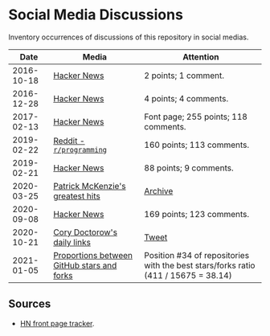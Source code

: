# Social Media Discussions

Inventory occurrences of discussions of this repository in social medias.

| Date | Media | Attention |
|---|---|---|
| 2016-10-18 | [Hacker News](https://news.ycombinator.com/item?id=12737142) | 2 points; 1 comment. |
| 2016-12-28 | [Hacker News](https://news.ycombinator.com/item?id=13271541) | 4 points; 4 comments. |
| 2017-02-13 | [Hacker News](https://news.ycombinator.com/item?id=13637102) | Font page; 255 points; 118 comments. |
| 2019-02-22 | [Reddit - `r/programming`](https://www.reddit.com/r/programming/comments/athzqf/awesomefalsehood_a_curated_list_of_falsehoods/) | 160 points; 113 comments. |
| 2019-02-21 | [Hacker News](https://news.ycombinator.com/item?id=19215265) | 88 points; 9 comments. |
| 2020-03-25 | [Patrick McKenzie's greatest hits](https://www.kalzumeus.com/greatest-hits/) | [Archive](https://web.archive.org/web/20200325233426/https://www.kalzumeus.com/greatest-hits/) |
| 2020-09-08 | [Hacker News](https://news.ycombinator.com/item?id=24405941) | 169 points; 123 comments. |
| 2020-10-21 | [Cory Doctorow's daily links](https://pluralistic.net/2020/10/21/each-drop-of-strych-a-nine/#a-sort-of-runic-rhyme) | [Tweet](https://twitter.com/kdeldycke/status/1319587008768020480) |
| 2021-01-05 | [Proportions between GitHub stars and forks](https://gh.clickhouse.tech/explorer/#proportions-between-stars-and-forks) | Position #34 of repositories with the best stars/forks ratio (411 / 15675 = 38.14) |

## Sources

* [HN front page tracker](https://toddwschneider.com/dashboards/hacker-news-trends/?q=falsehoods+programmers+believe+in&f=title).
